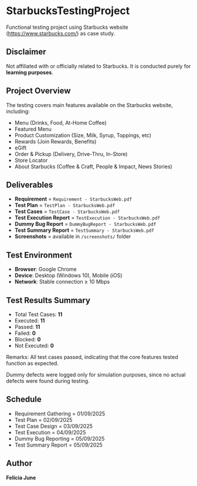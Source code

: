 # StarbucksTestingProject
Functional testing project using Starbucks website (https://www.starbucks.com/) as case study. 

## Disclaimer
Not affiliated with or officially related to Starbucks. It is conducted purely for **learning purposes**.

## Project Overview
The testing covers main features available on the Starbucks website, including:
- Menu (Drinks, Food, At-Home Coffee)  
- Featured Menu  
- Product Customization (Size, Milk, Syrup, Toppings, etc)  
- Rewards (Join Rewards, Benefits)  
- eGift  
- Order & Pickup (Delivery, Drive-Thru, In-Store)  
- Store Locator  
- About Starbucks (Coffee & Craft, People & Impact, News Stories)

## Deliverables
- **Requirement** = `Requirement - StarbucksWeb.pdf`  
- **Test Plan** = `TestPlan - StarbucksWeb.pdf`  
- **Test Cases** = `TestCase - StarbucksWeb.pdf`  
- **Test Execution Report** = `TestExecution - StarbucksWeb.pdf`  
- **Dummy Bug Report** = `DummyBugReport - StarbucksWeb.pdf`  
- **Test Summary Report** = `TestSummary - StarbucksWeb.pdf`  
- **Screenshots** = available in `/screenshots/` folder  

## Test Environment
- **Browser**: Google Chrome  
- **Device**: Desktop (Windows 10), Mobile (iOS)  
- **Network**: Stable connection ≥ 10 Mbps  

## Test Results Summary
- Total Test Cases: **11**  
- Executed: **11**  
- Passed: **11**  
- Failed: **0**  
- Blocked: **0**  
- Not Executed: **0**

Remarks: All test cases passed, indicating that the core features tested function as expected.

Dummy defects were logged only for simulation purposes, since no actual defects were found during testing.

## Schedule
- Requirement Gathering = 01/09/2025  
- Test Plan = 02/09/2025  
- Test Case Design = 03/09/2025  
- Test Execution = 04/09/2025
- Dummy Bug Reporting = 05/09/2025  
- Test Summary Report = 05/09/2025  

## Author
**Felicia June**    
